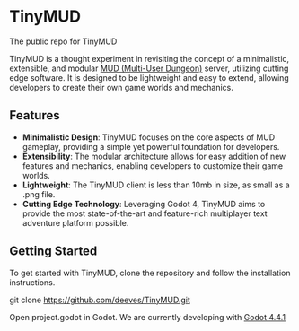 # TinyMUD
 The public repo for TinyMUD

 TinyMUD is a thought experiment in revisiting the concept of a minimalistic, extensible, and modular [MUD (Multi-User Dungeon)](https://en.wikipedia.org/wiki/Multi-user_dungeon) server, utilizing cutting edge software. It is designed to be lightweight and easy to extend, allowing developers to create their own game worlds and mechanics.

## Features

- **Minimalistic Design**: TinyMUD focuses on the core aspects of MUD gameplay, providing a simple yet powerful foundation for developers.
- **Extensibility**: The modular architecture allows for easy addition of new features and mechanics, enabling developers to customize their game worlds.
- **Lightweight**: The TinyMUD client is less than 10mb in size, as small as a .png file.
- **Cutting Edge Technology**: Leveraging Godot 4, TinyMUD aims to provide the most state-of-the-art and feature-rich multiplayer text adventure platform possible.

## Getting Started

To get started with TinyMUD, clone the repository and follow the installation instructions.


git clone https://github.com/deeves/TinyMUD.git

Open project.godot in Godot. We are currently developing with [Godot 4.4.1](https://github.com/godotengine/godot/releases/download/4.4.1-stable/Godot_v4.4.1-stable_win64.exe.zip) 

